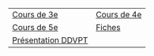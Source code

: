 


|||
|---|---|
| [Cours de 3e](./3e/) | [Cours de 4e](./4e/index.md) | 
| [Cours de 5e](./5e/index.md) | [Fiches](./Fiches/index.md) | 
| [Présentation DDVPT](ddvpt.html) | | 